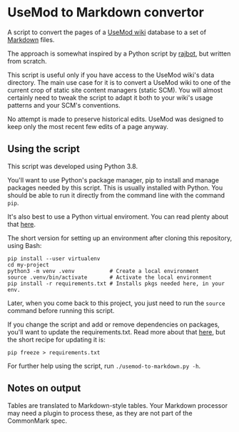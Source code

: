 # UseMod to Markdown convertor

A script to convert the pages of a [UseMod
wiki](http://www.usemod.com/cgi-bin/wiki.pl?UseModWiki) database to a set of
[Markdown](https://en.wikipedia.org/wiki/Markdown) files. 

The approach is somewhat inspired by a Python script by
[rajbot](https://github.com/rajbot/usemod_to_jekyll), but written from scratch.


This script is useful only if you have access to the UseMod wiki's data
directory. The main use case for it is to convert a UseMod wiki to one of the
current crop of static site content managers (static SCM). You will almost
certainly need to tweak the script to adapt it both to your wiki's usage
patterns and your SCM's conventions.

No attempt is made to preserve historical edits. UseMod was designed to keep
only the most recent few edits of a page anyway.

## Using the script

This script was developed using Python 3.8.

You'll want to use Python's package manager, pip to install and manage packages
needed by this script. This is usually installed with Python. You should be
able to run it directly from the command line with the command ```pip```.

It's also best to use a Python virtual enviroment. You can read plenty about
that
[here](https://packaging.python.org/guides/installing-using-pip-and-virtual-environments/).

The short version for setting up an environment after cloning this repository,
using Bash:

```
pip install --user virtualenv
cd my-project
python3 -m venv .venv           # Create a local environment
source .venv/bin/activate       # Activate the local environment
pip install -r requirements.txt # Installs pkgs needed here, in your env.
```

Later, when you come back to this project, you just need to run the
```source``` command before running this script.

If you change the script and add or remove dependencies on packages, you'll want
to update the requirements.txt. Read more about that
[here](https://note.nkmk.me/en/python-pip-install-requirements/), but the short
recipe for updating it is:

```
pip freeze > requirements.txt
```

For further help using the script, run ```./usemod-to-markdown.py -h```.

## Notes on output

Tables are translated to Markdown-style tables. Your Markdown processor may need
a plugin to process these, as they are not part of the CommonMark spec.
